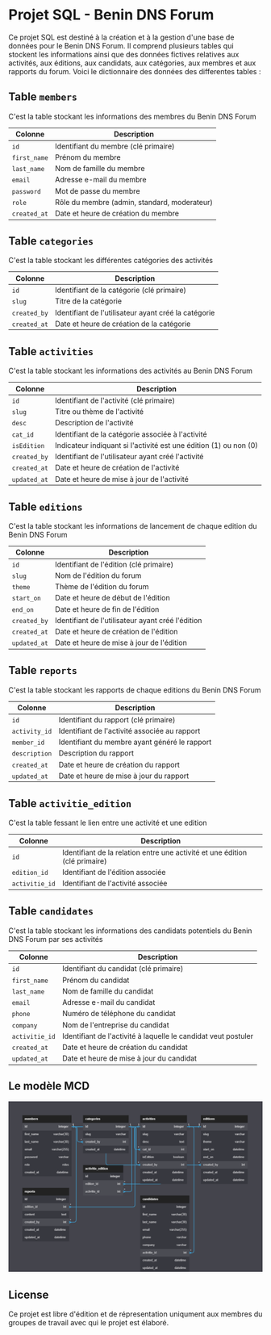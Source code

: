 # Projet SQL - Benin DNS Forum

Ce projet SQL est destiné à la création et à la gestion d'une base de données pour le Benin DNS Forum. Il comprend plusieurs tables qui stockent les informations ainsi que des données fictives relatives aux activités, aux éditions, aux candidats, aux catégories, aux membres et aux rapports du forum. Voici le dictionnaire des données des differentes tables :

## Table `members`

C'est la table stockant les informations des membres du Benin DNS Forum

| Colonne      | Description                                  |
| ------------ | -------------------------------------------- |
| `id`         | Identifiant du membre (clé primaire)         |
| `first_name` | Prénom du membre                             |
| `last_name`  | Nom de famille du membre                     |
| `email`      | Adresse e-mail du membre                     |
| `password`   | Mot de passe du membre                       |
| `role`       | Rôle du membre (admin, standard, moderateur) |
| `created_at` | Date et heure de création du membre          |

## Table `categories`

C'est la table stockant les différentes catégories des activités

| Colonne      | Description                                          |
| ------------ | ---------------------------------------------------- |
| `id`         | Identifiant de la catégorie (clé primaire)           |
| `slug`       | Titre de la catégorie                                |
| `created_by` | Identifiant de l'utilisateur ayant créé la catégorie |
| `created_at` | Date et heure de création de la catégorie            |

## Table `activities`

C'est la table stockant les informations des activités au Benin DNS Forum

| Colonne      | Description                                                       |
| ------------ | ----------------------------------------------------------------- |
| `id`         | Identifiant de l'activité (clé primaire)                          |
| `slug`       | Titre ou thème de l'activité                                      |
| `desc`       | Description de l'activité                                         |
| `cat_id`     | Identifiant de la catégorie associée à l'activité                 |
| `isEdition`  | Indicateur indiquant si l'activité est une édition (1) ou non (0) |
| `created_by` | Identifiant de l'utilisateur ayant créé l'activité                |
| `created_at` | Date et heure de création de l'activité                           |
| `updated_at` | Date et heure de mise à jour de l'activité                        |

## Table `editions`

C'est la table stockant les informations de lancement de chaque edition du Benin DNS Forum

| Colonne      | Description                                       |
| ------------ | ------------------------------------------------- |
| `id`         | Identifiant de l'édition (clé primaire)           |
| `slug`       | Nom de l'édition du forum                         |
| `theme`      | Thème de l'édition du forum                       |
| `start_on`   | Date et heure de début de l'édition               |
| `end_on`     | Date et heure de fin de l'édition                 |
| `created_by` | Identifiant de l'utilisateur ayant créé l'édition |
| `created_at` | Date et heure de création de l'édition            |
| `updated_at` | Date et heure de mise à jour de l'édition         |

## Table `reports`

C'est la table stockant les rapports de chaque editions du Benin DNS Forum

| Colonne       | Description                                   |
| ------------- | --------------------------------------------- |
| `id`          | Identifiant du rapport (clé primaire)         |
| `activity_id` | Identifiant de l'activité associée au rapport |
| `member_id`   | Identifiant du membre ayant généré le rapport |
| `description` | Description du rapport                        |
| `created_at`  | Date et heure de création du rapport          |
| `updated_at`  | Date et heure de mise à jour du rapport       |

## Table `activitie_edition`

C'est la table fessant le lien entre une activité et une edition

| Colonne        | Description                                                                 |
| -------------- | --------------------------------------------------------------------------- |
| `id`           | Identifiant de la relation entre une activité et une édition (clé primaire) |
| `edition_id`   | Identifiant de l'édition associée                                           |
| `activitie_id` | Identifiant de l'activité associée                                          |

## Table `candidates`

C'est la table stockant les informations des candidats potentiels du Benin DNS Forum par ses activités

| Colonne        | Description                                                    |
| -------------- | -------------------------------------------------------------- |
| `id`           | Identifiant du candidat (clé primaire)                         |
| `first_name`   | Prénom du candidat                                             |
| `last_name`    | Nom de famille du candidat                                     |
| `email`        | Adresse e-mail du candidat                                     |
| `phone`        | Numéro de téléphone du candidat                                |
| `company`      | Nom de l'entreprise du candidat                                |
| `activitie_id` | Identifiant de l'activité à laquelle le candidat veut postuler |
| `created_at`   | Date et heure de création du candidat                          |
| `updated_at`   | Date et heure de mise à jour du candidat                       |

## Le modèle MCD


![Schéma de la base de données](screenshot.png)

## License

Ce projet est libre d'édition et de répresentation uniqument aux membres du groupes de travail avec qui le projet est élaboré.